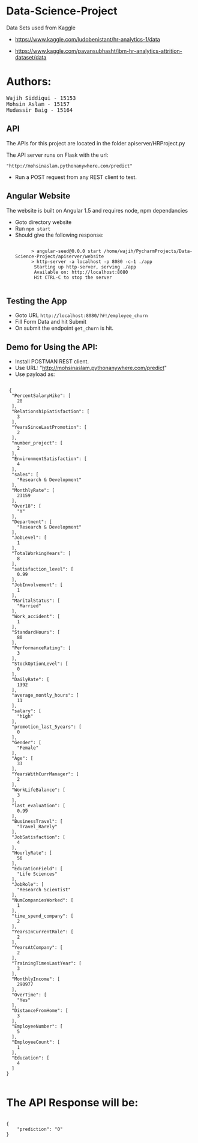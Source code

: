 # Data-Science-Project
Data Sets used from Kaggle

- https://www.kaggle.com/ludobenistant/hr-analytics-1/data

- https://www.kaggle.com/pavansubhasht/ibm-hr-analytics-attrition-dataset/data

# Authors:
<pre>
Wajih Siddiqui - 15153
Mohsin Aslam - 15157
Mudassir Baig - 15164
</pre>

## API

The APIs for this project are located in the folder apiserver/HRProject.py

The API server runs on Flask with the url:
<pre><code>"http://mohsinaslam.pythonanywhere.com/predict"</code></pre>

- Run a POST request from any REST client to test.


## Angular Website

The website is built on Angular 1.5 and requires node, npm dependancies

- Goto directory website
- Run `npm start`
- Should give the following response:
    <pre><code>
        > angular-seed@0.0.0 start /home/wajih/PycharmProjects/Data-Science-Project/apiserver/website
        > http-server -a localhost -p 8080 -c-1 ./app
         Starting up http-server, serving ./app
         Available on: http://localhost:8080
         Hit CTRL-C to stop the server
    </code></pre>
    
 ## Testing the App
 
 - Goto URL `http://localhost:8080/?#!/employee_churn`
 - Fill Form Data and hit Submit
 - On submit the endpoint `get_churn` is hit.
 
 ## Demo for Using the API:
 - Install POSTMAN REST client.
 - Use URL: "http://mohsinaslam.pythonanywhere.com/predict"
 - Use payload as:
 <pre><code>
 {
  "PercentSalaryHike": [
    28
  ],
  "RelationshipSatisfaction": [
    3
  ],
  "YearsSinceLastPromotion": [
    2
  ],
  "number_project": [
    2
  ],
  "EnvironmentSatisfaction": [
    4
  ],
  "sales": [
    "Research & Development"
  ],
  "MonthlyRate": [
    23159
  ],
  "Over18": [
    "Y"
  ],
  "Department": [
    "Research & Development"
  ],
  "JobLevel": [
    1
  ],
  "TotalWorkingYears": [
    8
  ],
  "satisfaction_level": [
    0.99
  ],
  "JobInvolvement": [
    1
  ],
  "MaritalStatus": [
    "Married"
  ],
  "Work_accident": [
    1
  ],
  "StandardHours": [
    80
  ],
  "PerformanceRating": [
    3
  ],
  "StockOptionLevel": [
    0
  ],
  "DailyRate": [
    1392
  ],
  "average_montly_hours": [
    11
  ],
  "salary": [
    "high"
  ],
  "promotion_last_5years": [
    0
  ],
  "Gender": [
    "Female"
  ],
  "Age": [
    33
  ],
  "YearsWithCurrManager": [
    2
  ],
  "WorkLifeBalance": [
    3
  ],
  "last_evaluation": [
    0.99
  ],
  "BusinessTravel": [
    "Travel_Rarely"
  ],
  "JobSatisfaction": [
    4
  ],
  "HourlyRate": [
    56
  ],
  "EducationField": [
    "Life Sciences"
  ],
  "JobRole": [
    "Research Scientist"
  ],
  "NumCompaniesWorked": [
    1
  ],
  "time_spend_company": [
    2
  ],
  "YearsInCurrentRole": [
    2
  ],
  "YearsAtCompany": [
    2
  ],
  "TrainingTimesLastYear": [
    3
  ],
  "MonthlyIncome": [
    290977
  ],
  "OverTime": [
    "Yes"
  ],
  "DistanceFromHome": [
    3
  ],
  "EmployeeNumber": [
    5
  ],
  "EmployeeCount": [
    1
  ],
  "Education": [
    4
  ]
}
 </code></pre>

# The API Response will be:
<code>
{
    "prediction": "0"
}
</code>
